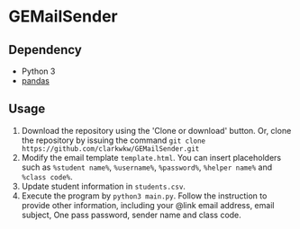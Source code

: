 # GEMailSender

## Dependency
- Python 3
- [pandas](https://pandas.pydata.org/)

## Usage
1. Download the repository using the 'Clone or download' button. 
  Or, clone the repository by issuing the command `git clone https://github.com/clarkwkw/GEMailSender.git`
2. Modify the email template `template.html`. You can insert placeholders such as `%student name%`, `%username%`, `%password%`, `%helper name%` and `%class code%`.
3. Update student information in `students.csv`.
4. Execute the program by `python3 main.py`. Follow the instruction to provide other information, including your @link email address, email subject, One pass password, sender name and class code.
